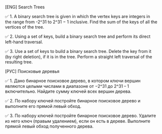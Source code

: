 
[ENG] Search Trees

✅ 1. A binary search tree is given in which the vertex keys are integers in the range from -2^31 to 2^31 − 1 inclusive. Find the sum of the keys of all the vertices of the tree.

✅ 2. Using a set of keys, build a binary search tree and perform its direct left-hand traversal.

✅ 3. Use a set of keys to build a binary search tree. Delete the key from it (by right deletion), if it is in the tree. Perform a straight left traversal of the resulting tree.

[РУС] Поисковые деревья

✅ 1. Дано бинарное поисковое дерево, в котором ключи вершин являются целыми числами в диапазоне от −2^31 до 2^31 − 1 включительно. Найдите сумму ключей всех вершин дерева.

✅ 2. По набору ключей постройте бинарное поисковое дерево и выполните его прямой левый обход.

✅ 3. По набору ключей постройте бинарное поисковое дерево. Удалите из него ключ (правым удалением), если он есть в дереве. Выполните прямой левый обход полученного дерева.



